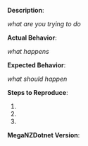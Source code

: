 **Description**:

*what are you trying to do*


**Actual Behavior**:

*what happens*


**Expected Behavior**:

*what should happen* 


**Steps to Reproduce**:

1. 
2. 
3. 


**MegaNZDotnet Version**:
